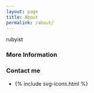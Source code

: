 ```yaml
---
layout: page
title: About
permalink: /about/
---
```


rubyist

### More Information



### Contact me
<div class="footer_list">
<ul><li>{% include svg-icons.html %}
</li></ul></div>

